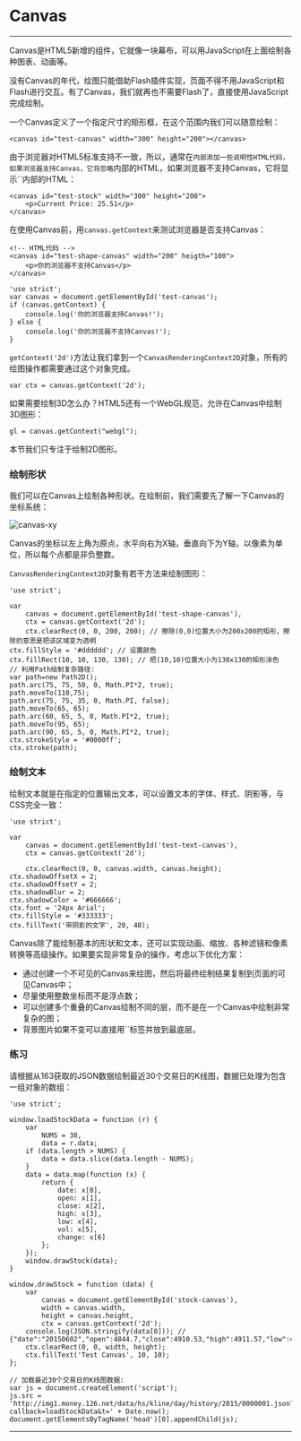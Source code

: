 ​						 															 						

# Canvas

------

Canvas是HTML5新增的组件，它就像一块幕布，可以用JavaScript在上面绘制各种图表、动画等。

没有Canvas的年代，绘图只能借助Flash插件实现，页面不得不用JavaScript和Flash进行交互。有了Canvas，我们就再也不需要Flash了，直接使用JavaScript完成绘制。

一个Canvas定义了一个指定尺寸的矩形框，在这个范围内我们可以随意绘制：

```
<canvas id="test-canvas" width="300" height="200"></canvas>
```

由于浏览器对HTML5标准支持不一致，所以，通常在``内部添加一些说明性HTML代码，如果浏览器支持Canvas，它将忽略``内部的HTML，如果浏览器不支持Canvas，它将显示``内部的HTML：

```
<canvas id="test-stock" width="300" height="200">
    <p>Current Price: 25.51</p>
</canvas>
```

在使用Canvas前，用`canvas.getContext`来测试浏览器是否支持Canvas：

```
<!-- HTML代码 -->
<canvas id="test-shape-canvas" width="200" heigth="100">
    <p>你的浏览器不支持Canvas</p>
</canvas>

```

```
'use strict'; 
var canvas = document.getElementById('test-canvas');
if (canvas.getContext) {
    console.log('你的浏览器支持Canvas!');
} else {
    console.log('你的浏览器不支持Canvas!');
}
```

`getContext('2d')`方法让我们拿到一个`CanvasRenderingContext2D`对象，所有的绘图操作都需要通过这个对象完成。

```
var ctx = canvas.getContext('2d');
```

如果需要绘制3D怎么办？HTML5还有一个WebGL规范，允许在Canvas中绘制3D图形：

```
gl = canvas.getContext("webgl");
```

本节我们只专注于绘制2D图形。

### 绘制形状

我们可以在Canvas上绘制各种形状。在绘制前，我们需要先了解一下Canvas的坐标系统：

![canvas-xy](22canvas.assets/l-20200412142728888.png)

Canvas的坐标以左上角为原点，水平向右为X轴，垂直向下为Y轴，以像素为单位，所以每个点都是非负整数。

`CanvasRenderingContext2D`对象有若干方法来绘制图形：

```
'use strict';

var
    canvas = document.getElementById('test-shape-canvas'),
    ctx = canvas.getContext('2d');
    ctx.clearRect(0, 0, 200, 200); // 擦除(0,0)位置大小为200x200的矩形，擦除的意思是把该区域变为透明
ctx.fillStyle = '#dddddd'; // 设置颜色
ctx.fillRect(10, 10, 130, 130); // 把(10,10)位置大小为130x130的矩形涂色
// 利用Path绘制复杂路径:
var path=new Path2D();
path.arc(75, 75, 50, 0, Math.PI*2, true);
path.moveTo(110,75);
path.arc(75, 75, 35, 0, Math.PI, false);
path.moveTo(65, 65);
path.arc(60, 65, 5, 0, Math.PI*2, true);
path.moveTo(95, 65);
path.arc(90, 65, 5, 0, Math.PI*2, true);
ctx.strokeStyle = '#0000ff';
ctx.stroke(path);
```

### 绘制文本

绘制文本就是在指定的位置输出文本，可以设置文本的字体、样式、阴影等，与CSS完全一致：

```
'use strict';

var
    canvas = document.getElementById('test-text-canvas'),
    ctx = canvas.getContext('2d');
    
    ctx.clearRect(0, 0, canvas.width, canvas.height);
ctx.shadowOffsetX = 2;
ctx.shadowOffsetY = 2;
ctx.shadowBlur = 2;
ctx.shadowColor = '#666666';
ctx.font = '24px Arial';
ctx.fillStyle = '#333333';
ctx.fillText('带阴影的文字', 20, 40);

```

Canvas除了能绘制基本的形状和文本，还可以实现动画、缩放、各种滤镜和像素转换等高级操作。如果要实现非常复杂的操作，考虑以下优化方案：

- 通过创建一个不可见的Canvas来绘图，然后将最终绘制结果复制到页面的可见Canvas中；
- 尽量使用整数坐标而不是浮点数；
- 可以创建多个重叠的Canvas绘制不同的层，而不是在一个Canvas中绘制非常复杂的图；
- 背景图片如果不变可以直接用``标签并放到最底层。

### 练习

请根据从163获取的JSON数据绘制最近30个交易日的K线图，数据已处理为包含一组对象的数组：

```
'use strict';

window.loadStockData = function (r) {
    var
        NUMS = 30,
        data = r.data;
    if (data.length > NUMS) {
        data = data.slice(data.length - NUMS);
    }
    data = data.map(function (x) {
        return {
            date: x[0],
            open: x[1],
            close: x[2],
            high: x[3],
            low: x[4],
            vol: x[5],
            change: x[6]
        };
    });
    window.drawStock(data);
}

window.drawStock = function (data) {
    var
        canvas = document.getElementById('stock-canvas'),
        width = canvas.width,
        height = canvas.height,
        ctx = canvas.getContext('2d');
    console.log(JSON.stringify(data[0])); // {"date":"20150602","open":4844.7,"close":4910.53,"high":4911.57,"low":4797.55,"vol":62374809900,"change":1.69}
    ctx.clearRect(0, 0, width, height);
    ctx.fillText('Test Canvas', 10, 10);
};

// 加载最近30个交易日的K线图数据:
var js = document.createElement('script');
js.src = 'http://img1.money.126.net/data/hs/kline/day/history/2015/0000001.json?callback=loadStockData&t=' + Date.now();
document.getElementsByTagName('head')[0].appendChild(js);
```



------



 					